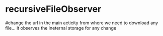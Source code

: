 # recursiveFileObserver
#change the url in the main acticity from where we need to download any file... it observes the ineternal storage for any change
